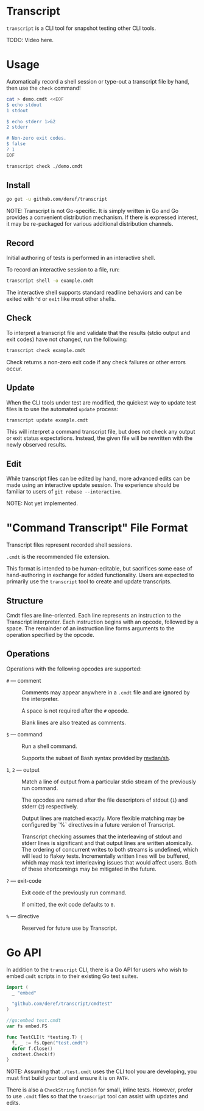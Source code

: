 # Transcript

`transcript` is a CLI tool for snapshot testing other CLI tools.

TODO: Video here.

# Usage

Automatically record a shell session or type-out a transcript file by hand,
then use the `check` command!

```bash
cat > demo.cmdt <<EOF
$ echo stdout
1 stdout

$ echo stderr 1>&2
2 stderr

# Non-zero exit codes.
$ false
? 1
EOF

transcript check ./demo.cmdt
```

## Install

```bash
go get -u github.com/deref/transcript
```

NOTE: Transcript is not Go-specific. It is simply written in Go and Go provides
a convenient distribution mechanism. If there is expressed interest, it may be
re-packaged for various additional distribution channels.

## Record

Initial authoring of tests is performed in an interactive shell.

To record an interactive session to a file, run:

```bash
transcript shell -o example.cmdt
```

The interactive shell supports standard readline behaviors and can be exited
with `^d` or `exit` like most other shells.

## Check

To interpret a transcript file and validate that the results (stdio output and
exit codes) have not changed, run the following:

```bash
transcript check example.cmdt
```

Check returns a non-zero exit code if any check failures or other errors occur.

## Update

When the CLI tools under test are modified, the quickest way to update test
files is to use the automated `update` process:

```bash
transcript update example.cmdt
```

This will interpret a command transcript file, but does not check any output or
exit status expectations. Instead, the given file will be rewritten with the
newly observed results.

## Edit

While transcript files can be edited by hand, more advanced edits can be made
using an interactive update session. The experience should be familiar to users
of `git rebase --interactive`.

NOTE: Not yet implemented.

# "Command Transcript" File Format

Transcript files represent recorded shell sessions.

`.cmdt` is the recommended file extension.

This format is intended to be human-editable, but sacrifices some ease of
hand-authoring in exchange for added functionality. Users are expected to
primarily use the `transcript` tool to create and update transcripts.

## Structure

Cmdt files are line-oriented. Each line represents an instruction to the
Transcript interpreter. Each instruction begins with an opcode, followed by a
space. The remainder of an instruction line forms arguments to the operation
specified by the opcode.

## Operations

Operations with the following opcodes are supported:

<dl>
  <dt><code>#</code> &mdash; comment</dt>
  <dd>
    <p>
      Comments may appear anywhere in a <code>.cmdt</code> file and are ignored
      by the interpreter.
    </p>
    <p>A space is not required after the <code>#</code> opcode.</p>
    <p>Blank lines are also treated as comments.</p>
  </dd>

  <dt><code>$</code> &mdash; command</dt>
  <dd>
    <p>Run a shell command.</p>
    <p>
      Supports the subset of Bash syntax provided by
      <a href="https://github.com/mvdan/sh#gosh">mvdan/sh</a>.
    </p>
  </dd>

  <dt><code>1</code>, <code>2</code> &mdash; output</dt>
  <dd>
    <p>
      Match a line of output from a particular stdio stream of the previously
      run command.
    </p>
    <p>
      The opcodes are named after the file descriptors of stdout
      (<code>1</code>) and stderr (<code>2</code>) respectively.
    </p>
    <p>
      Output lines are matched exactly. More flexible matching may be
      configured by `%` directives in a future version of Transcript.
    </p>
    <p>
      Transcript checking assumes that the interleaving of stdout and stderr
      lines is significant and that output lines are written atomically.
      The ordering of concurrent writes to both streams is undefined, which
      will lead to flakey tests. Incrementally written lines will be buffered,
      which may mask text interleaving issues that would affect users. Both of
      these shortcomings may be mitigated in the future.
    </p>
  </dd>

  <dt><code>?</code> &mdash; exit-code</dt>
  <dd>
    <p>Exit code of the previously run command.</p>
    <p>If omitted, the exit code defaults to <code>0</code>.</p>
  </dd>

  <dt><code>%</code> &mdash; directive</dt>
  <dd>
    <p>Reserved for future use by Transcript.</p>
  </dd>
</dl>

# Go API

In addition to the `transcript` CLI, there is a Go API for users who wish to
embed `cmdt` scripts in to their existing Go test suites.

```go
import (
  _ "embed"

  "github.com/deref/transcript/cmdtest"
)

//go:embed test.cmdt
var fs embed.FS

func TestCLI(t *testing.T) {
  f, _ := fs.Open("test.cmdt")
  defer f.Close()
  cmdtest.Check(f)
}
```

NOTE: Assuming that `./test.cmdt` uses the CLI tool you are developing, you
must first build your tool and ensure it is on `PATH`.

There is also a `CheckString` function for small, inline tests. However, prefer
to use `.cmdt` files so that the `transcript` tool can assist with updates and
edits.
